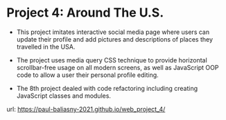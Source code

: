 # Project 4: Around The U.S.

* This project imitates interactive social media page where users can update their profile and add pictures and descriptions of places they travelled in the USA.

* The project uses media query CSS technique to provide horizontal scrollbar-free usage on all modern screens, as well as JavaScript OOP code to allow a user their personal profile editing.

* The 8th project dealed with code refactoring including creating JavaScript classes and modules.

url:
https://paul-baliasny-2021.github.io/web_project_4/
